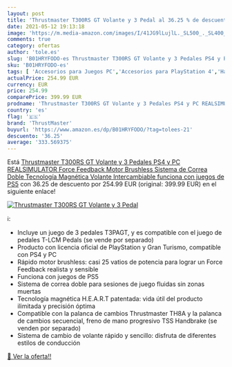 ```yaml
---
layout: post
title: 'Thrustmaster T300RS GT Volante y 3 Pedal al 36.25 % de descuento'
date: 2021-05-12 19:13:18
image: 'https://m.media-amazon.com/images/I/41JG9lLujlL._SL500_._SL400_.jpg'
comments: true
category: ofertas
author: 'tole.es'
slug: 'B01HRYFODO-es Thrustmaster T300RS GT Volante y 3 Pedales PS4 y PC...'
sku: 'B01HRYFODO-es'
tags: [ 'Accesorios para Juegos PC','Accesorios para PlayStation 4','Hardware y juegos para PlayStation 4','Juegos y Accesorios para PC','Mandos de juego para PC','Mandos y controles para PlayStation 4','Videojuegos','Volantes para PC','Volantes para PlayStation 4','ps4','ps5','thrustmaster', ]
actualPrice: 254.99 EUR
currency: EUR
price: 254.99
comparePrice: 399.99 EUR
prodname: 'Thrustmaster T300RS GT Volante y 3 Pedales PS4 y PC REALSIMULATOR Force Feedback Motor Brushless Sistema de Correa Doble Tecnología Magnética Volante Intercambiable funciona con juegos de PS5'
country: 'es'
flag: '🇪🇸'
brand: 'ThrustMaster'
buyurl: 'https://www.amazon.es/dp/B01HRYFODO/?tag=tolees-21'
descuento: '36.25'
average: '333.569375'
---
```


Está [Thrustmaster T300RS GT Volante y 3 Pedales PS4 y PC REALSIMULATOR Force Feedback Motor Brushless Sistema de Correa Doble Tecnología Magnética Volante Intercambiable funciona con juegos de PS5](https://www.amazon.es/dp/B01HRYFODO/?tag=tolees-21) con 36.25 de descuento por 254.99 EUR (original: 399.99 EUR) en el siguiente enlace!

[![Thrustmaster T300RS GT Volante y 3 Pedal](https://m.media-amazon.com/images/I/41JG9lLujlL._SL500_._SL400_.jpg)](https://www.amazon.es/dp/B01HRYFODO/?tag=tolees-21)

ℹ️:

- Incluye un juego de 3 pedales T3PAGT, y es compatible con el juego de pedales T-LCM Pedals (se vende por separado)
- Producto con licencia oficial de PlayStation y Gran Turismo, compatible con PS4 y PC
- Rápido motor brushless: casi 25 vatios de potencia para lograr un Force Feedback realista y sensible
- Funciona con juegos de PS5
- Sistema de correa doble para sesiones de juego fluidas sin zonas muertas
- Tecnología magnética H.E.A.R.T patentada: vida útil del producto ilimitada y precisión óptima
- Compatible con la palanca de cambios Thrustmaster TH8A y la palanca de cambios secuencial, freno de mano progresivo TSS Handbrake (se venden por separado)
- Sistema de cambio de volante rápido y sencillo: disfruta de diferentes estilos de conducción

[🛒 Ver la oferta!!](https://www.amazon.es/dp/B01HRYFODO/?tag=tolees-21)
